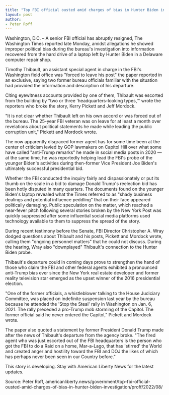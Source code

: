 ```yaml
---
title: "Top FBI official ousted amid charges of bias in Hunter Biden investigation"
layout: post
author:
- Peter Roff
---
```


Washington, D.C. – A senior FBI official has abruptly resigned, The Washington Times reported late Monday, amidst allegations he showed improper political bias during the bureau's investigation into information recovered from the hard drive of a laptop left by Hunter Biden in a Delaware computer repair shop.

Timothy Thibault, an assistant special agent in charge in the FBI's Washington field office was "forced to leave his post" the paper reported in an exclusive, saying two former bureau officials familiar with the situation had provided the information and description of his departure.

Citing eyewitness accounts provided by one of them, Thibault was escorted from the building by "two or three 'headquarters-looking types,'" wrote the reporters who broke the story, Kerry Pickett and Jeff Mordock.

"It is not clear whether Thibault left on his own accord or was forced out of the bureau. The 25-year FBI veteran was on leave for at least a month over revelations about political statements he made while leading the public corruption unit," Pickett and Mordock wrote.

The now apparently disgraced former agent has for some time been at the center of criticism levied by GOP lawmakers on Capitol Hill over what some have called "anti-Trump remarks" he made in social media posts in 2020 — at the same time, he was reportedly helping lead the FBI's probe of the younger Biden's activities during then-former Vice President Joe Biden's ultimately successful presidential bid.

Whether the FBI conducted the inquiry fairly and dispassionately or put its thumb on the scale in a bid to damage Donald Trump's reelection bid has been hotly disputed in many quarters. The documents found on the younger Biden's laptop revealed what the Times referred to as "shady business dealings and potential influence peddling" that on their face appeared politically damaging. Public speculation on the matter, which reached a near-fever pitch following several stories broken by the New York Post was quickly suppressed after some influential social media platforms used technology available to them to suppress the spread of the story.

During recent testimony before the Senate, FBI Director Christopher A. Wray dodged questions about Thibault and his posts, Pickett and Mordock wrote, calling them "ongoing personnel matters" that he could not discuss. During the hearing, Wray also "downplayed" Thibault's connection to the Hunter Biden probe.

Thibault's departure could in coming days prove to strengthen the hand of those who claim the FBI and other federal agents exhibited a pronounced anti-Trump bias ever since the New York real estate developer and former reality television star emerged as the upset winner of the 2016 presidential election.

"One of the former officials, a whistleblower talking to the House Judiciary Committee, was placed on indefinite suspension last year by the bureau because he attended the 'Stop the Steal' rally in Washington on Jan. 6, 2021. The rally preceded a pro-Trump mob storming of the Capitol. The former official said he never entered the Capitol," Pickett and Mordock wrote.

The paper also quoted a statement by former President Donald Trump made after the news of Thibault's departure from the agency broke. "The fired agent who was just escorted out of the FBI headquarters is the person who got the FBI to do a Raid on a home, Mar-a-Lago, that has 'stirred' the World and created anger and hostility toward the FBI and DOJ the likes of which has perhaps never been seen in our Country before."

This story is developing. Stay with American Liberty News for the latest updates.

Source: Peter Roff, americanliberty.news/government/top-fbi-official-ousted-amid-charges-of-bias-in-hunter-biden-investigation/proff/2022/08/
